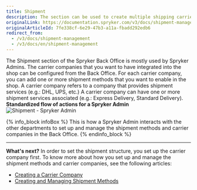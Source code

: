 ```yaml
---
title: Shipment
description: The section can be used to create multiple shipping carriers and add shipment services and methods in the Back Office.
originalLink: https://documentation.spryker.com/v3/docs/shipment-management
originalArticleId: 7fe338cf-6e29-47b3-a11a-fbadd292edb6
redirect_from:
  - /v3/docs/shipment-management
  - /v3/docs/en/shipment-management
---
```


The Shipment section of the Spryker Back Office is mostly used by Spryker Admins. 
The carrier companies that you want to have integrated into the shop can be configured from the Back Office. For each carrier company, you can add one or more shipment methods that you want to enable in the shop.
A carrier company refers to a company that provides shipment services (e.g.: DHL, UPS, etc.) A carrier company can have one or more shipment services associated (e.g.: Express Delivery, Standard Delivery).
</br>**Standardized flow of actions for a Spryker Admin**
![Shipment - Spryker Admin](https://spryker.s3.eu-central-1.amazonaws.com/docs/User+Guides/Back+Office+User+Guides/Administration/Shipment/shipment-section.png) 

{% info_block infoBox %}
This is how a Spryker Admin interacts with the other departments to set up and manage the shipment methods and carrier companies in the Back Office.
{% endinfo_block %}
***
**What's next?**
In order to set the shipment structure, you set up the carrier company first.
To know more about how you set up and manage the shipment methods and carrier companies, see the following articles: 

* [Creating a Carrier Company](/docs/scos/user/user-guides/201907.0/back-office-user-guide/shipment/creating-a-carrier-company.html)
* [Creating and Managing Shipment Methods](/docs/scos/user/user-guides/201907.0/back-office-user-guide/shipment/creating-and-managing-shipment-methods.html)
